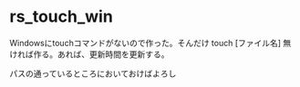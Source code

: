 # rs_touch_win

Windowsにtouchコマンドがないので作った。そんだけ
touch [ファイル名]
無ければ作る。あれば、更新時間を更新する。

パスの通っているところにおいておけばよろし
